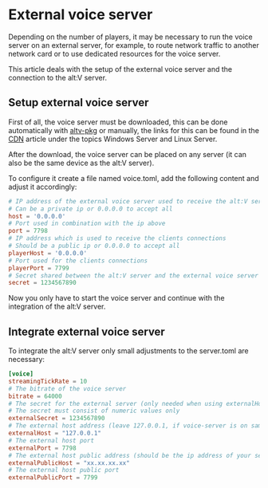 ﻿# External voice server

Depending on the number of players, it may be necessary to run the voice server on an external server, for example, to route network traffic to another network card or to use dedicated resources for the voice server.

This article deals with the setup of the external voice server and the connection to the alt:V server.

## Setup external voice server

First of all, the voice server must be downloaded, this can be done automatically with [altv-pkg](https://github.com/altmp/altv-pkg) or manually, the links for this can be found in the [CDN](https://docs.altv.mp/articles/cdn_links.html) article under the topics Windows Server and Linux Server.

After the download, the voice server can be placed on any server (it can also be the same device as the alt:V server).

To configure it create a file named voice.toml, add the following content and adjust it accordingly:

```toml
# IP address of the external voice server used to receive the alt:V servers voice connection
# Can be a private ip or 0.0.0.0 to accept all
host = '0.0.0.0'
# Port used in combination with the ip above
port = 7798
# IP address which is used to receive the clients connections
# Should be a public ip or 0.0.0.0 to accept all
playerHost = '0.0.0.0'
# Port used for the clients connections
playerPort = 7799
# Secret shared between the alt:V server and the external voice server
secret = 1234567890
```

Now you only have to start the voice server and continue with the integration of the alt:V server.

## Integrate external voice server

To integrate the alt:V server only small adjustments to the server.toml are necessary:

```toml
[voice]
streamingTickRate = 10
# The bitrate of the voice server
bitrate = 64000
# The secret for the external server (only needed when using externalHost)
# The secret must consist of numeric values only
externalSecret = 1234567890
# The external host address (leave 127.0.0.1, if voice-server is on same machine)
externalHost = "127.0.0.1"
# The external host port
externalPort = 7798
# The external host public address (should be the ip address of your server, not localhost!)
externalPublicHost = "xx.xx.xx.xx"
# The external host public port
externalPublicPort = 7799
```
